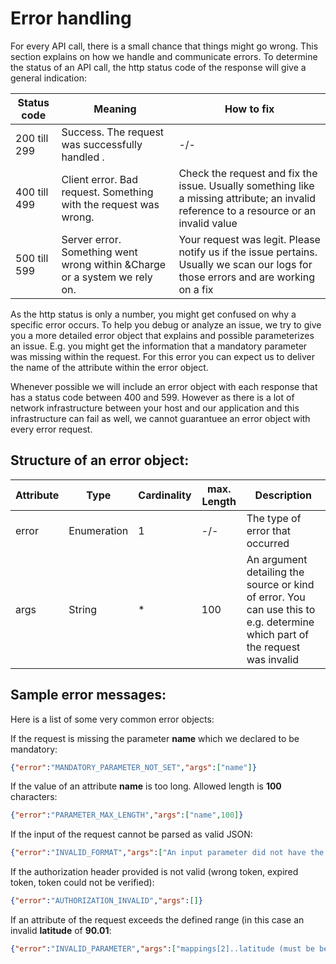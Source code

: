 # Error handling

For every API call, there is a small chance that things might go wrong. This section explains on how we handle and communicate errors.
To determine the status of an API call, the http status code of the response will give a general indication:

| Status code      | Meaning                                                                   | How to fix
|------------------|---------------------------------------------------------------------------|--------------|
| 200 till 299     | Success. The request was successfully handled           .                 | -/-
| 400 till 499     | Client error. Bad request. Something with the request was wrong.          | Check the request and fix the issue. Usually something like a missing attribute; an invalid reference to a resource or an invalid value
| 500 till 599     | Server error. Something went wrong within &Charge or a system we rely on. | Your request was legit. Please notify us if the issue pertains. Usually we scan our logs for those errors and are working on a fix

As the http status is only a number, you might get confused on why a specific error occurs. To help you debug or analyze an issue, we try to give you a more detailed error object that explains and possible parameterizes an issue.
E.g. you might get the information that a mandatory parameter was missing within the request. For this error you can expect us to deliver the name of the attribute within the error object.

Whenever possible we will include an error object with each response that has a status code between 400 and 599. However as there is a lot of network infrastructure between your host and our application and this infrastructure can fail as well, we cannot guarantuee an error object with every error request.

## Structure of an error object:

| Attribute    | Type                               | Cardinality | max. Length | Description 
|--------------|------------------------------------|-------------|-------------|---------------------------------------------------------------------------------------------------|
| error        |Enumeration                         |1            |-/-          | The type of error that occurred
| args         |String                              |*            |100          | An argument detailing the source or kind of error. You can use this to e.g. determine which part of the request was invalid

## Sample error messages:

Here is a list of some very common error objects:

If the request is missing the parameter **name** which we declared to be mandatory:
```json
{"error":"MANDATORY_PARAMETER_NOT_SET","args":["name"]}
```

If the value of an attribute **name** is too long. Allowed length is **100** characters:
```json
{"error":"PARAMETER_MAX_LENGTH","args":["name",100]}
```

If the input of the request cannot be parsed as valid JSON:
```json
{"error":"INVALID_FORMAT","args":["An input parameter did not have the expected format. Please check interface specification."]}
```

If the authorization header provided is not valid (wrong token, expired token, token could not be verified):
```json
{"error":"AUTHORIZATION_INVALID","args":[]}
```

If an attribute of the request exceeds the defined range (in this case an invalid **latitude** of **90.01**:
```json
{"error":"INVALID_PARAMETER","args":["mappings[2]..latitude (must be between -90 and +90)","90.01"]}
```
